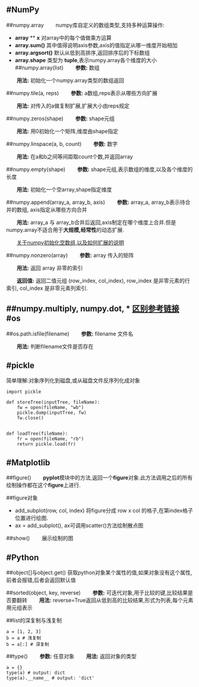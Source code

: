 #NumPy
---
##numpy.array
&emsp;&emsp;numpy库自定义的数组类型,支持多种运算操作:
* **array** ** **x** 对array中的每个值做乘方运算
* **array.sum()** 其中值得说明axis参数,axis的值指定从哪一维度开始相加
* **array.argsort()** 默认从低到高排序,返回排序后的下标数组
* **array.shape** 类型为 **tuple**,表示numpy.array各个维度的大小
##numpy.array(list)
&emsp;&emsp;**参数:** 数组

&emsp;&emsp;**用法:** 初始化一个numpy.array类型的数组返回

##numpy.tile(a, reps)
&emsp;&emsp;**参数:** a数组,reps表示从哪些方向扩展

&emsp;&emsp;**用法:** 对传入的a做复制扩展,扩展大小由reps规定

##numpy.zeros(shape)
&emsp;&emsp;**参数:** shape元组

&emsp;&emsp;**用法:** 用0初始化一个矩阵,维度由shape指定

##numpy.linspace(a, b, count)
&emsp;&emsp;**参数:** 数字

&emsp;&emsp;**用法:** 在a和b之间等间距取count个数,并返回array

##numpy.empty(shape)
&emsp;&emsp;**参数:** shape元组,表示数组的维度,以及各个维度的长度

&emsp;&emsp;**用法:** 初始化一个空array,shape指定维度

##numpy.append(array_a, array_b, axis)
&emsp;&emsp;**参数:** array_a, array_b表示待合并的数组, axis指定从哪些方向合并

&emsp;&emsp;**用法:** array_a 与 array_b合并后返回,axis制定在哪个维度上合并.但是numpy.array不适合用于**大规模,经常性**的动态扩展.

&emsp;&emsp;[关于numpy初始化空数组,以及如何扩展的说明](https://vimsky.com/article/3717.html)

##numpy.nonzero(array)
&emsp;&emsp;**参数:** array 传入的矩阵

&emsp;&emsp;**用法:** 返回 array 非零的索引

&emsp;&emsp;**返回值:** 返回二值元组 (row_index, col_index), row_index 是非零元素的行索引, col_index 是非零元素列索引.

##numpy.multiply, numpy.dot, * 
[区别参考链接](https://blog.csdn.net/zenghaitao0128/article/details/78715140)
#os
---
##os.path.isfile(filename)
&emsp;&emsp;**参数:** filename 文件名

&emsp;&emsp;**用法:** 判断filename文件是否存在

#pickle
---
简单理解:对象序列化到磁盘,或从磁盘文件反序列化成对象
```
import pickle

def storeTree(inputTree, fileName):
    fw = open(fileName, "wb")
    pickle.dump(inputTree, fw)
    fw.close()


def loadTree(fileName):
    fr = open(fileName, "rb")
    return pickle.load(fr)
```


#Matplotlib
---
##figure()
&emsp;&emsp;**pyplot**模块中的方法,返回一个**figure**对象.此方法调用之后的所有绘制操作都在这个**figure**上进行.

##figure对象
* add_subplot(row, col, index) 将figure分成 row x col 的格子,在第index格子位置进行绘图.
* ax = add_subplot(), ax可调用scatter()方法绘制散点图

##show()
&emsp;&emsp;展示绘制的图

#Python
---
##object[]与object.get()
获取python对象某个属性的值,如果对象没有这个属性,前者会报错,后者会返回默认值

##sorted(object, key, reverse)
&emsp;&emsp;**参数:** 可迭代对象,用于比较的键,比较结果是否要翻转
&emsp;&emsp;**用法:** reverse=True返回从低到高的比较结果,形式为列表,每个元素用元组表示

##list的深复制与浅复制

```
a = [1, 2, 3]
b = a # 浅复制
b = a[:] # 深复制
```

##type()
&emsp;&emsp;**参数:** 任意对象
&emsp;&emsp;**用法:** 返回对象的类型

```
a = {}
type(a) # output: dict
type(a).__name__ # output: 'dict'
```
